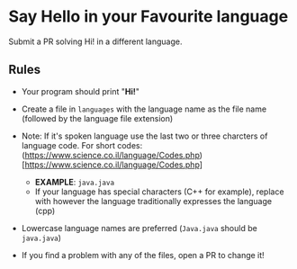 # Say Hello in your Favourite language


Submit a PR solving Hi! in a different language. 

## Rules

* Your program should print "**Hi!**"
* Create a file in `languages` with the language name as the file name (followed by the language file extension)
* Note:  If it's spoken language use the last two or three charcters of language code. For short codes: (https://www.science.co.il/language/Codes.php)[https://www.science.co.il/language/Codes.php]

  * **EXAMPLE**: `java.java`
  * If your language has special characters (C++ for example), replace with however the language traditionally expresses the language (cpp)
* Lowercase language names are preferred (`Java.java` should be `java.java`)
* If you find a problem with any of the files, open a PR to change it!
